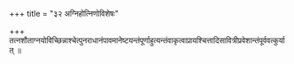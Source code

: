 +++
title = "३२ अग्निहोत्निणोविशेषः"

+++
तत्नशौताग्नयोविच्छिन्नाश्चेत्पुनराधानंपावमानेष्टयन्तंपूर्णाहुत्यन्तंवाकृत्वाप्रायश्चित्तादिसावित्रीप्रवेशान्तंपूर्ववत्कुर्यात् ॥
